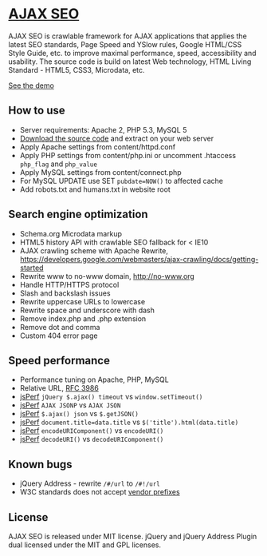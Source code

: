 # [AJAX SEO](http://lab.laukstein.com/ajax-seo/)

AJAX SEO is crawlable framework for AJAX applications that applies the latest SEO standards, Page Speed and YSlow rules, Google HTML/CSS Style Guide, etc. to improve maximal performance, speed, accessibility and usability.
The source code is build on latest Web technology, HTML Living Standard - HTML5, CSS3, Microdata, etc.

[See the demo](<http://lab.laukstein.com/ajax-seo/>)


## How to use

* Server requirements: Apache 2, PHP 5.3, MySQL 5
* [Download the source code](https://github.com/laukstein/ajax-seo/zipball/master) and extract on your web server
* Apply Apache settings from content/httpd.conf
* Apply PHP settings from content/php.ini or uncomment .htaccess `php_flag` and `php_value`
* Apply MySQL settings from content/connect.php
* For MySQL UPDATE use SET `pubdate=NOW()` to affected cache
* Add robots.txt and humans.txt in website root


## Search engine optimization

* Schema.org Microdata markup
* HTML5 history API with crawlable SEO fallback for < IE10
* AJAX crawling scheme with Apache Rewrite, <https://developers.google.com/webmasters/ajax-crawling/docs/getting-started>
* Rewrite www to no-www domain, <http://no-www.org>
* Handle HTTP/HTTPS protocol
* Slash and backslash issues
* Rewrite uppercase URLs to lowercase
* Rewrite space and underscore with dash
* Remove index.php and .php extension
* Remove dot and comma
* Custom 404 error page


## Speed performance

* Performance tuning on Apache, PHP, MySQL
* Relative URL, [RFC 3986](http://tools.ietf.org/html/rfc3986#section-4.2)
* [jsPerf](http://jsperf.com/jquery-ajax-jsonp-timeout-performormance) `jQuery $.ajax() timeout` vs `window.setTimeout()`
* [jsPerf](http://jsperf.com/ajax-jsonp-vs-ajax-json) `AJAX JSONP` vs `AJAX JSON`
* [jsPerf](http://jsperf.com/getjson-vs-ajax-json) `$.ajax() json` vs `$.getJSON()`
* [jsPerf](http://jsperf.com/rename-title) `document.title=data.title` vs `$('title').html(data.title)`
* [jsPerf](http://jsperf.com/encodeuri-vs-encodeuricomponent) `encodeURIComponent()` vs `encodeURI()`
* [jsPerf](http://jsperf.com/decodeuri-vs-decodeuricomponent) `decodeURI()` vs `decodeURIComponent()`


## Known bugs

* jQuery Address - rewrite `/#/url` to `/#!/url`
* W3C standards does not accept [vendor prefixes](//www.w3.org/Bugs/Public/show_bug.cgi?id=11989)


## License

AJAX SEO is released under MIT license.
jQuery and jQuery Address Plugin dual licensed under the MIT and GPL licenses.